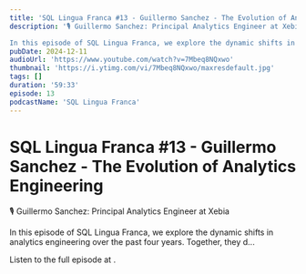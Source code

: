 ```yaml
---
title: 'SQL Lingua Franca #13 - Guillermo Sanchez - The Evolution of Analytics Engineering'
description: '🎙️ ⁠Guillermo Sanchez: Principal Analytics Engineer at Xebia

In this episode of SQL Lingua Franca, we explore the dynamic shifts in analytics engineering over the past four years. Together, they d...'
pubDate: 2024-12-11
audioUrl: 'https://www.youtube.com/watch?v=7Mbeq8NQxwo'
thumbnail: 'https://i.ytimg.com/vi/7Mbeq8NQxwo/maxresdefault.jpg'
tags: []
duration: '59:33'
episode: 13
podcastName: 'SQL Lingua Franca'
---
```


# SQL Lingua Franca #13 - Guillermo Sanchez - The Evolution of Analytics Engineering

🎙️ ⁠Guillermo Sanchez: Principal Analytics Engineer at Xebia

In this episode of SQL Lingua Franca, we explore the dynamic shifts in analytics engineering over the past four years. Together, they d...

Listen to the full episode at [](https://www.youtube.com/watch?v=7Mbeq8NQxwo).
